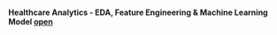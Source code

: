 ####  Healthcare Analytics - EDA, Feature Engineering & Machine Learning Model [open](https://github.com/MadhuRao07/Healthcare/blob/main/Healthcare.ipynb)
